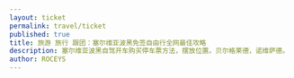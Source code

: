 ```yaml
---
layout: ticket
permalink: travel/ticket
published: true
title: 旅游 旅行 跟团：塞尔维亚波黑免签自由行全网最佳攻略 
description: 塞尔维亚波黑自驾开车购买停车票方法，摆放位置。贝尔格莱德，诺维萨德。
author: ROCEYS
---
```

